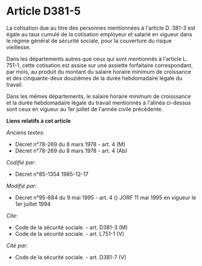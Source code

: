 # Article D381-5

La cotisation due au titre des personnes mentionnées à l'article D. 381-3 est égale au taux cumulé de la cotisation employeur
et salarié en vigueur dans le régime général de sécurité sociale, pour la couverture du risque vieillesse. 

Dans les départements autres que ceux qui sont mentionnés à l'article L. 751-1, cette cotisation est assise sur une assiette
forfaitaire correspondant, par mois, au produit du montant du salaire horaire minimum de croissance et des cinquante-deux
douzièmes de la durée hebdomadaire légale du travail. 

Dans les mêmes départements, le salaire horaire minimum de croisssance et la durée hebdomadaire légale du travail mentionnés
à l'alinéa ci-dessus sont ceux en vigueur au 1er juillet de l'année civile précédente.

**Liens relatifs à cet article**

_Anciens textes_:

  - Décret n°78-269 du 8 mars 1978 - art. 4 (M)
  - Décret n°78-269 du 8 mars 1978 - art. 4 (Ab)

_Codifié par_:

  - Décret n°85-1354 1985-12-17

_Modifié par_:

  - Décret n°95-684 du 9 mai 1995 - art. 4 () JORF 11 mai 1995 en vigueur le 1er juillet 1994

_Cite_:

  - Code de la sécurité sociale. - art. D381-3 (M)
  - Code de la sécurité sociale. - art. L751-1 (V)

_Cité par_:

  - Code de la sécurité sociale. - art. D381-7 (V)
